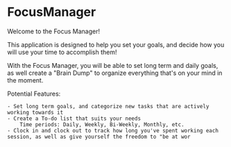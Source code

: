 # FocusManager
Welcome to the Focus Manager!

This application is designed to help you set your goals, and decide how you will use your time to accomplish them!

With the Focus Manager, you will be able to set long term and daily goals, as well create a "Brain Dump" to organize everything that's on your mind in the moment.

Potential Features:

    - Set long term goals, and categorize new tasks that are actively working towards it
    - Create a To-do list that suits your needs
        Time periods: Daily, Weekly, Bi-Weekly, Monthly, etc.
    - Clock in and clock out to track how long you've spent working each session, as well as give yourself the freedom to "be at wor
